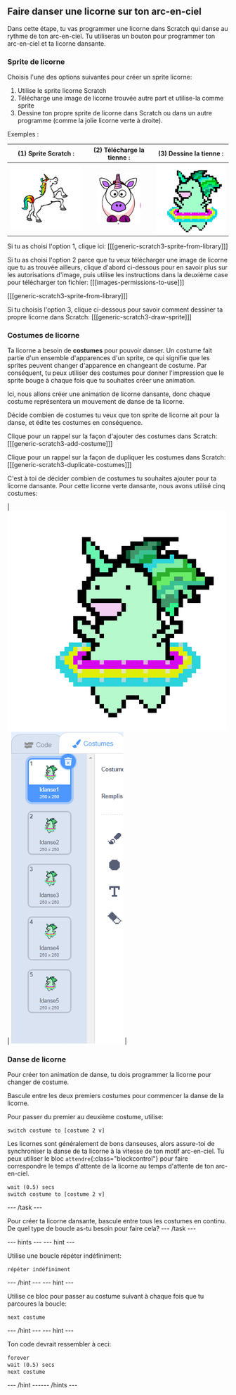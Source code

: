 ## Faire danser une licorne sur ton arc-en-ciel

Dans cette étape, tu vas programmer une licorne dans Scratch qui danse au rythme de ton arc-en-ciel. Tu utiliseras un bouton pour programmer ton arc-en-ciel et ta licorne dansante.

### Sprite de licorne

Choisis l'une des options suivantes pour créer un sprite licorne:

1. Utilise le sprite licorne Scratch
2. Télécharge une image de licorne trouvée autre part et utilise-la comme sprite
3. Dessine ton propre sprite de licorne dans Scratch ou dans un autre programme (comme la jolie licorne verte à droite).

Exemples :

|             (1) Sprite Scratch :              |      (2) Télécharge la tienne :       |             (3) Dessine la tienne :             |
|:---------------------------------------------:|:-------------------------------------:|:-----------------------------------------------:|
| ![Licorne Scratch](images/scratchunicorn.png) | ![Licorne Web](images/webunicorn.png) | ![Dessiner une licorne](images/drawunicorn.png) |

Si tu as choisi l'option 1, clique ici: [[[generic-scratch3-sprite-from-library]]]

Si tu as choisi l'option 2 parce que tu veux télécharger une image de licorne que tu as trouvée ailleurs, clique d'abord ci-dessous pour en savoir plus sur les autorisations d'image, puis utilise les instructions dans la deuxième case pour télécharger ton fichier: [[[images-permissions-to-use]]]

[[[generic-scratch3-sprite-from-library]]]

Si tu choisis l'option 3, clique ci-dessous pour savoir comment dessiner ta propre licorne dans Scratch: [[[generic-scratch3-draw-sprite]]]

### Costumes de licorne

Ta licorne a besoin de **costumes** pour pouvoir danser. Un costume fait partie d'un ensemble d'apparences d'un sprite, ce qui signifie que les sprites peuvent changer d'apparence en changeant de costume. Par conséquent, tu peux utiliser des costumes pour donner l'impression que le sprite bouge à chaque fois que tu souhaites créer une animation.

Ici, nous allons créer une animation de licorne dansante, donc chaque costume représentera un mouvement de danse de ta licorne.

Décide combien de costumes tu veux que ton sprite de licorne ait pour la danse, et édite tes costumes en conséquence.

Clique pour un rappel sur la façon d'ajouter des costumes dans Scratch: [[[generic-scratch3-add-costume]]]

Clique pour un rappel sur la façon de dupliquer les costumes dans Scratch: [[[generic-scratch3-duplicate-costumes]]]

C'est à toi de décider combien de costumes tu souhaites ajouter pour ta licorne dansante. Pour cette licorne verte dansante, nous avons utilisé cinq costumes:

| ![Dancing Unicorn Gif](images/dancingunicorn.gif) | ![Five Costumes](images/fivecostumes.png) |

### Danse de licorne

Pour créer ton animation de danse, tu dois programmer la licorne pour changer de costume.

Bascule entre les deux premiers costumes pour commencer la danse de la licorne.

Pour passer du premier au deuxième costume, utilise:

```blocks3
switch costume to [costume 2 v]
```

Les licornes sont généralement de bons danseuses, alors assure-toi de synchroniser la danse de ta licorne à la vitesse de ton motif arc-en-ciel. Tu peux utiliser le bloc `attendre`{:class="blockcontrol"} pour faire correspondre le temps d'attente de la licorne au temps d'attente de ton arc-en-ciel.

```blocks3
wait (0.5) secs
switch costume to [costume 2 v]
```

--- /task ---

Pour créer ta licorne dansante, bascule entre tous les costumes en continu. De quel type de boucle as-tu besoin pour faire cela? --- /task ---

--- hints ---
 --- hint ---

Utilise une boucle répéter indéfiniment:

```blocks3
répéter indéfiniment
```

--- /hint --- --- hint ---

Utilise ce bloc pour passer au costume suivant à chaque fois que tu parcoures la boucle:

```blocks3
next costume
```

--- /hint --- --- hint ---

Ton code devrait ressembler à ceci:

```blocks3
forever
wait (0.5) secs
next costume
```

--- /hint ------ /hints ---